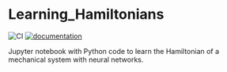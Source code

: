 # Learning_Hamiltonians


![CI](https://github.com/THREAD-3-2/Learning_Hamiltonians/workflows/CI/badge.svg)
[![documentation](https://img.shields.io/badge/docs-passing-<COLOR>.svg)](https://THREAD-3-2.github.io/Learning_Hamiltonians/)


Jupyter notebook with Python code to learn the Hamiltonian of a mechanical system with neural networks.
